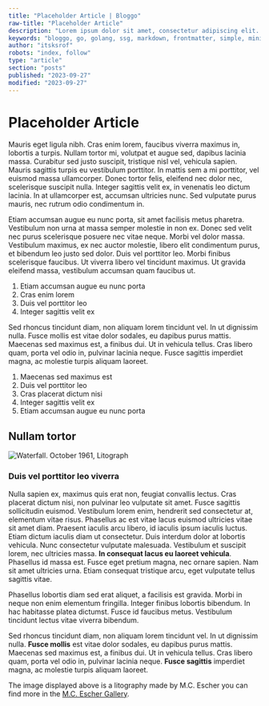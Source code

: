```yaml
---
title: "Placeholder Article | Bloggo"
raw-title: "Placeholder Article"
description: "Lorem ipsum dolor sit amet, consectetur adipiscing elit. Pellentesque vitae mollis enim. Curabitur quis elementum libero. Sed euismod est sit amet lectus aliquet lobortis. Donec dolor nulla, tempus et pellentesque eu, vulputate sit amet ex. Aenean at leo ex. Proin varius diam placerat mauris pretium, id mollis ex ullamcorper. Duis dictum tincidunt vehicula."
keywords: "bloggo, go, golang, ssg, markdown, frontmatter, simple, minimalist"
author: "itsksrof"
robots: "index, follow"
type: "article"
section: "posts"
published: "2023-09-27"
modified: "2023-09-27"
---
```

# Placeholder Article
Mauris eget ligula nibh. Cras enim lorem, faucibus viverra maximus in, lobortis a turpis. Nullam tortor mi, volutpat et augue sed, dapibus lacinia massa. Curabitur sed justo suscipit, tristique nisl vel, vehicula sapien. Mauris sagittis turpis eu vestibulum porttitor. In mattis sem a mi porttitor, vel euismod massa ullamcorper. Donec tortor felis, eleifend nec dolor nec, scelerisque suscipit nulla. Integer sagittis velit ex, in venenatis leo dictum lacinia. In at ullamcorper est, accumsan ultricies nunc. Sed vulputate purus mauris, nec rutrum odio condimentum in.

Etiam accumsan augue eu nunc porta, sit amet facilisis metus pharetra. Vestibulum non urna at massa semper molestie in non ex. Donec sed velit nec purus scelerisque posuere nec vitae neque. Morbi vel dolor massa. Vestibulum maximus, ex nec auctor molestie, libero elit condimentum purus, et bibendum leo justo sed dolor. Duis vel porttitor leo. Morbi finibus scelerisque faucibus. Ut viverra libero vel tincidunt maximus. Ut gravida eleifend massa, vestibulum accumsan quam faucibus ut.

1. Etiam accumsan augue eu nunc porta
2. Cras enim lorem
3. Duis vel porttitor leo
4. Integer sagittis velit ex

Sed rhoncus tincidunt diam, non aliquam lorem tincidunt vel. In ut dignissim nulla. Fusce mollis est vitae dolor sodales, eu dapibus purus mattis. Maecenas sed maximus est, a finibus dui. Ut in vehicula tellus. Cras libero quam, porta vel odio in, pulvinar lacinia neque. Fusce sagittis imperdiet magna, ac molestie turpis aliquam laoreet.

1. Maecenas sed maximus est
2. Duis vel porttitor leo
3. Cras placerat dictum nisi
4. Integer sagittis velit ex
5. Etiam accumsan augue eu nunc porta

## Nullam tortor
![Waterfall. October 1961, Litograph](/bloggo/assets/2.jpg)

### Duis vel porttitor leo viverra
Nulla sapien ex, maximus quis erat non, feugiat convallis lectus. Cras placerat dictum nisi, non pulvinar leo vulputate sit amet. Fusce sagittis sollicitudin euismod. Vestibulum lorem enim, hendrerit sed consectetur at, elementum vitae risus. Phasellus ac est vitae lacus euismod ultricies vitae sit amet diam. Praesent iaculis arcu libero, id iaculis ipsum iaculis luctus. Etiam dictum iaculis diam ut consectetur. Duis interdum dolor at lobortis vehicula. Nunc consectetur vulputate malesuada. Vestibulum et suscipit lorem, nec ultricies massa. **In consequat lacus eu laoreet vehicula**. Phasellus id massa est. Fusce eget pretium magna, nec ornare sapien. Nam sit amet ultricies urna. Etiam consequat tristique arcu, eget vulputate tellus sagittis vitae.

Phasellus lobortis diam sed erat aliquet, a facilisis est gravida. Morbi in neque non enim elementum fringilla. Integer finibus lobortis bibendum. In hac habitasse platea dictumst. Fusce id faucibus metus. Vestibulum tincidunt lectus vitae viverra bibendum. 

Sed rhoncus tincidunt diam, non aliquam lorem tincidunt vel. In ut dignissim nulla. **Fusce mollis** est vitae dolor sodales, eu dapibus purus mattis. Maecenas sed maximus est, a finibus dui. Ut in vehicula tellus. Cras libero quam, porta vel odio in, pulvinar lacinia neque. **Fusce sagittis** imperdiet magna, ac molestie turpis aliquam laoreet.

The image displayed above is a litography made by M.C. Escher you can find more in the [M.C. Escher Gallery](https://mcescher.com/gallery/).
